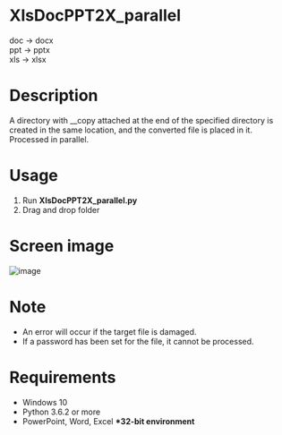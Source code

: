 # XlsDocPPT2X_parallel
doc -> docx  
ppt -> pptx  
xls -> xlsx

# Description  
A directory with __copy attached at the end of the specified directory is created in the same location, and the converted file is placed in it. Processed in parallel. 

# Usage  
1. Run **XlsDocPPT2X_parallel.py**  
2. Drag and drop folder  

# Screen image  
![image](https://user-images.githubusercontent.com/10069642/84092304-eaf0f200-aa31-11ea-98bd-897b5c09f5f4.png)  

# Note  
- An error will occur if the target file is damaged.  
- If a password has been set for the file, it cannot be processed.  

# Requirements  
- Windows 10  
- Python 3.6.2 or more  
- PowerPoint, Word, Excel **\*32-bit environment**
